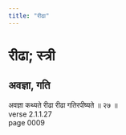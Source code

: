 ```yaml
---
title: "रीढा"
---
```


# रीढा; स्त्री
## अवज्ञा, गति
अवज्ञा कथ्यते रीढा रीढा गतिरपीष्यते ॥ २७ ॥<br />verse 2.1.1.27<br />page 0009

